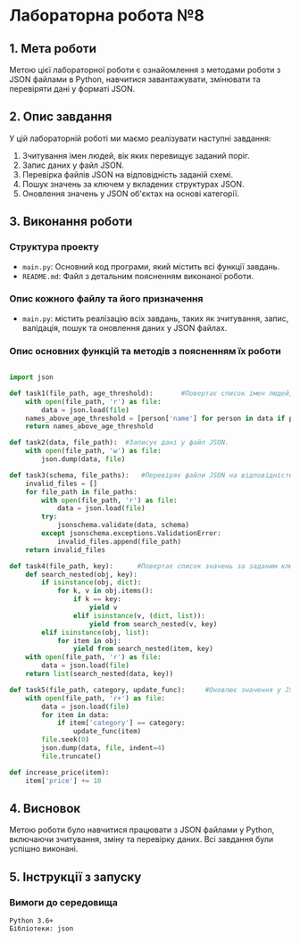 # **Лабораторна робота №8**

## 1. Мета роботи
Метою цієї лабораторної роботи є ознайомлення з методами роботи з JSON файлами в Python, навчитися завантажувати, змінювати та перевіряти дані у форматі JSON.

## 2. Опис завдання
У цій лабораторній роботі ми маємо реалізувати наступні завдання:
1. Зчитування імен людей, вік яких перевищує заданий поріг.
2. Запис даних у файл JSON.
3. Перевірка файлів JSON на відповідність заданій схемі.
4. Пошук значень за ключем у вкладених структурах JSON.
5. Оновлення значень у JSON об'єктах на основі категорії.

## 3. Виконання роботи
### Структура проекту
- `main.py`: Основний код програми, який містить всі функції завдань.
- `README.md`: Файл з детальним поясненням виконаної роботи.

### Опис кожного файлу та його призначення
- `main.py`: містить реалізацію всіх завдань, таких як зчитування, запис, валідація, пошук та оновлення даних у JSON файлах.

### Опис основних функцій та методів з поясненням їх роботи
```python

import json

def task1(file_path, age_threshold):       #Повертає список імен людей, вік яких перевищує заданий поріг.
    with open(file_path, 'r') as file:
        data = json.load(file)
    names_above_age_threshold = [person['name'] for person in data if person['age'] > age_threshold]
    return names_above_age_threshold

def task2(data, file_path):  #Записує дані у файл JSON.
    with open(file_path, 'w') as file:
        json.dump(data, file)

def task3(schema, file_paths):   #Перевіряє файли JSON на відповідність заданій схемі та повертає список невалідних файлів.
    invalid_files = []
    for file_path in file_paths:
        with open(file_path, 'r') as file:
            data = json.load(file)
        try:
            jsonschema.validate(data, schema)
        except jsonschema.exceptions.ValidationError:
            invalid_files.append(file_path)
    return invalid_files

def task4(file_path, key):      #Повертає список значень за заданим ключем у вкладених структурах JSON.
    def search_nested(obj, key):
        if isinstance(obj, dict):
            for k, v in obj.items():
                if k == key:
                    yield v
                elif isinstance(v, (dict, list)):
                    yield from search_nested(v, key)
        elif isinstance(obj, list):
            for item in obj:
                yield from search_nested(item, key)
    with open(file_path, 'r') as file:
        data = json.load(file)
    return list(search_nested(data, key))

def task5(file_path, category, update_func):     #Оновлює значення у JSON об'єктах на основі категорії, зокрема, функція increase_price збільшує значення ціни на 10.
    with open(file_path, 'r+') as file:
        data = json.load(file)
        for item in data:
            if item['category'] == category:
                update_func(item)
        file.seek(0)
        json.dump(data, file, indent=4)
        file.truncate()

def increase_price(item):
    item['price'] += 10    
```

## 4.  Висновок

Метою роботи було навчитися працювати з JSON файлами у Python, включаючи зчитування, зміну та перевірку даних. Всі завдання були успішно виконані.

## 5. Інструкції з запуску

### Вимоги до середовища

    Python 3.6+
    Бібліотеки: json